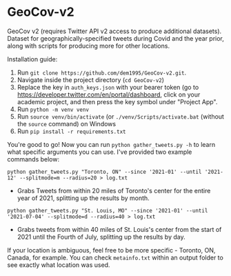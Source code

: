 # GeoCov-v2
GeoCov v2 (requires Twitter API v2 access to produce additional datasets). Dataset for geographically-specified tweets during Covid and the year prior, along with scripts for producing more for other locations.

Installation guide:
 1. Run `git clone https://github.com/dem1995/GeoCov-v2.git`.
 2. Navigate inside the project directory (`cd GeoCov-v2`)
 3. Replace the key in `auth_keys.json` with your bearer token (go to <https://developer.twitter.com/en/portal/dashboard>, click on your academic project, and then press the key symbol under "Project App".
 4. Run `python -m venv venv`
 5. Run `source venv/bin/activate` (or `./venv/Scripts/activate.bat` (without the `source` command) on Windows
 6. Run `pip install -r requirements.txt`

You're good to go! Now you can run `python gather_tweets.py -h` to learn what specific arguments you can use. I've provided two example commands below:

`python gather_tweets.py "Toronto, ON" --since '2021-01' --until '2021-12' --splitmode=m --radius=20 > log.txt`
- Grabs Tweets from within 20 miles of Toronto's center for the entire year of 2021, splitting up the results by month.

`python gather_tweets.py "St. Louis, MO" --since '2021-01' --until '2021-07-04' --splitmode=d --radius=40 > log.txt`
- Grabs tweets from within 40 miles of St. Louis's center from the start of 2021 until the Fourth of July, splitting up the results by day.

If your location is ambiguous, feel free to be more specific - Toronto, ON, Canada, for example. You can check `metainfo.txt` within an output folder to see exactly what location was used.
